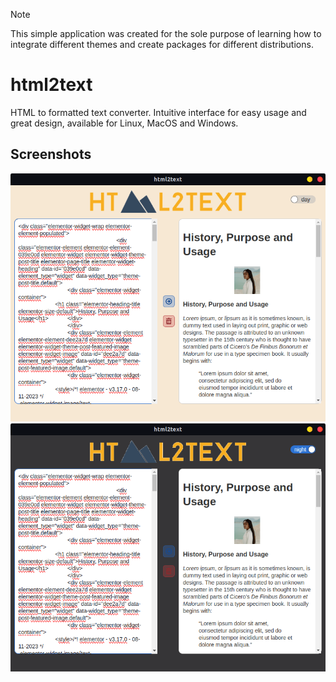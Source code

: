 > [!NOTE]  
> This simple application was created for the sole purpose of learning how to integrate different themes and create
> packages for different distributions.

# html2text

HTML to formatted text converter. Intuitive interface for easy usage and great design, available for Linux, MacOS and
Windows.

## Screenshots

![Daylight mode](./public/assets/daylight.png)
<br>
![Night mode](./public/assets/night.png)
